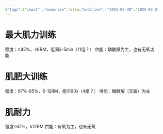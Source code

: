 ```yaml
---
{"tags":["input"],"memorize":false,"modified":["2025-06-30","2025-05-24","2025-05-25"],"project":"运动与训练","dg-publish":true,"permalink":"/Boxes/训练方案与目的/","dgPassFrontmatter":true}
---
```


# 最大肌力训练
强度：≥85%，≤6RM，组间3-5min（11组？）
供能：磷酸原为主，也有无氧功能

# 肌肥大训练
强度：67%-85%，6-12RM，组间90s（4组？）
供能：糖酵解（无氧）为主


# 肌耐力
强度<67%，≥12RM
供能：有氧为主，也有无氧